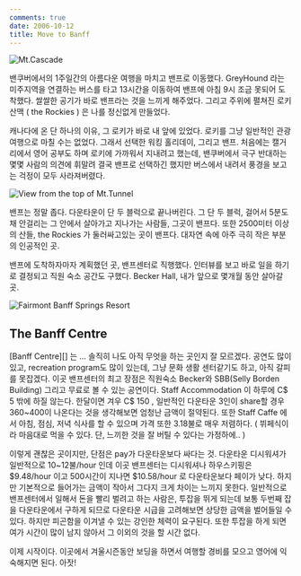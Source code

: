 ```yaml
---
comments: true
date: 2006-10-12
title: Move to Banff
---
```


![Mt.Cascade](../media/page/working-holiday/canada-022.jpg)

밴쿠버에서의 1주일간의 아름다운 여행을 마치고 밴프로 이동했다. GreyHound 라는
미주지역을 연결하는 버스를 타고 13시간을 이동하여 밴프에 아침 9시 조금 못되어
도착했다. 쌀쌀한 공기가 바로 밴프라는 것을 느끼게 해주었다. 그리고 주위에
펼쳐진 로키산맥 ( the Rockies ) 은 나를 정신없게 만들었다.

캐나다에 온 단 하나의 이유, 그 로키가 바로 내 앞에 있었다. 로키를 그냥
일반적인 관광여행으로 마칠 수는 없었다. 그래서 선택한 워킹 홀리데이, 그리고
밴프. 처음에는 캘거리에서 영어 공부도 하며 로키에 가까워서 지내려고 했는데,
밴쿠버에서 극구 반대하는 몇몇 사람의 의견에 휘말려 결국 밴프로 선택하긴 했지만
버스에서 내려서 풍경을 보고는 걱정이 모두 사라져버렸다.

![View from the top of Mt.Tunnel](../media/page/working-holiday/canada-024.jpg)

밴프는 정말 좁다. 다운타운이 단 두 블럭으로 끝나버린다. 그 단 두 블럭, 걸어서
5분도 채 안걸리는 그 안에서 살아가고 지나가는 사람들, 그곳이 밴프다. 또한
2500미터 이상의 산들, the Rockies 가 둘러싸고있는 곳이 밴프다. 대자연 속에
아주 극히 작은 부분의 인공적인 곳.

밴프에 도착하자마자 계획했던 곳, 밴프센터로 직행했다. 인터뷰를 보고 바로 일을
하기로 결정되고 직원 숙소 공간도 구했다. Becker Hall, 내가 앞으로 몇개월 동안
살아갈 곳.

![Fairmont Banff Springs Resort](../media/page/working-holiday/canada-023.jpg)

The Banff Centre
----------------

[Banff Centre][] 는 ... 솔직히 나도 아직 무엇을 하는 곳인지 잘 모르겠다.
공연도 많이 있고, recreation program도 많이 있는데, 그냥 문화 생활 센터같기도
하고, 아직 갈피를 못잡겠다. 이곳 밴프센터의 최고 장점은 직원숙소 Becker와
SBB(Selly Borden Building) 그리고 무료로 볼 수 있는 공연이다. Staff
Accommodation 이 하루에 C$ 5 밖에 하질 않는다. 한달이면 겨우 C$ 150 , 일반적인
다운타운 3인이 share할 경우 360~400이 나온다는 것을 생각해보면 엄청난 금액이
절약된다. 또한 Staff Caffe 에서 아침, 점심, 저녁 식사를 할 수 있으며 가격 또한
3.18불로 매우 저렴하다. ( 뷔페식이라 마음대로 먹을 수 있다. 단, 느끼한 것을 잘
버틸 수 있다는 가정하에.. )

이렇게 괜찮은 곳이지만, 단점은 pay가 다운타운보다 싸다는 것. 다운타운
디시워셔가 일반적으로 10~12불/hour 인데 이곳 밴프센터는 디시워셔나
하우스키핑은 $9.48/hour 이고 500시간이 지나면 $10.58/hour 로 다운타운보다
페이가 낮다. 하지만 기본적으로 들어가는 금액이 작아서 그다지 크게 차이는
느끼지 못한다. 일반적으로 밴프센터에서 일해서 돈을 빨리 벌려고 하는 사람은,
투잡을 뛰게 되는데 보통 두번째 잡을 다운타운에서 구하게 되므로 다운타운 시급을
고려해보면 상당한 금액을 벌어들일 수 있다. 하지만 피곤함을 이겨낼 수 있는
강인한 체력이 요구된다. 또한 투잡을 하게 되면 여가 시간이 많이 남지 않아서 그
이외의 것을 할 시간 없다.

이제 시작이다. 이곳에서 겨울시즌동안 보딩을 하면서 여행할 경비를 모으고 영어에
익숙해지면 된다. 아잣!